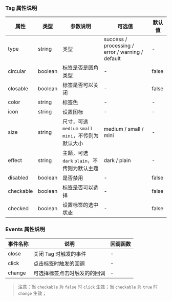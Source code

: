 ### Tag 属性说明
| 属性 | 类型 | 参数说明 | 可选值 | 默认值 |
| --- | --- | --- | --- | --- |
| type | string | 类型 | success / processing / error / warning / default | - |
| circular | boolean | 标签是否是圆角类型 | - | false |
| closable | boolean | 标签是否可以关闭 | - | false |
| color | string | 标签色 | - | - |
| icon | string | 设置图标 | - | - |
| size | string | 尺寸，可选 `medium` `small` `mini`，不传则为默认大小 | medium / small / mini | - |
| effect | string | 主题，可选 `dark` `plain`，不传则为默认主题 | dark / plain | - |
| disabled | boolean | 是否禁用 | - | false |
| checkable | boolean | 标签是否可以选择 | - | false |
| checked | boolean | 设置标签的选中状态	 | - | false |

### Events 属性说明
| 事件名称 | 说明 | 回调函数
| --- | --- | --- |
| close | 关闭 Tag 时触发的事件 | - |
| click | 点击标签时触发的回调 | - |
| change | 可选择标签点击时触发的的回调 | - |
>注意：当 `checkable` 为 `false` 时 `click` 生效；当 `checkable` 为 `true` 时 `change` 生效；
